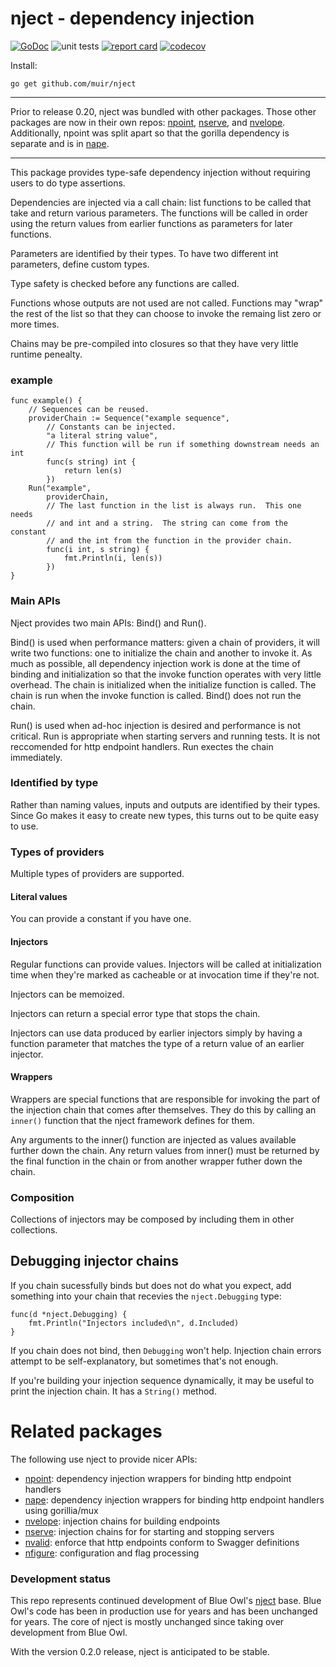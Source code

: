 # nject - dependency injection 

[![GoDoc](https://godoc.org/github.com/muir/nject?status.png)](https://pkg.go.dev/github.com/muir/nject)
![unit tests](https://github.com/muir/nject/actions/workflows/go.yml/badge.svg)
[![report card](https://goreportcard.com/badge/github.com/muir/nject)](https://goreportcard.com/report/github.com/muir/nject)
[![codecov](https://codecov.io/gh/muir/nject/branch/main/graph/badge.svg)](https://codecov.io/gh/muir/nject)

Install:

	go get github.com/muir/nject

---

Prior to release 0.20, nject was bundled with other packages.  Those
other packages are now in their own repos: 
[npoint](https://github.com/muir/npoint),
[nserve](https://github.com/muir/nserve), and
[nvelope](https://github.com/muir/nvelope).  Additionally, npoint
was split apart so that the gorilla dependency is separate and is in
[nape](https://github.com/muir/nape).

---

This package provides type-safe dependency injection without requiring
users to do type assertions.

Dependencies are injected via a call chain: list functions to be called
that take and return various parameters.  The functions will be called
in order using the return values from earlier functions as parameters
for later functions.

Parameters are identified by their types.  To have two different int
parameters, define custom types.

Type safety is checked before any functions are called.

Functions whose outputs are not used are not called.  Functions may
"wrap" the rest of the list so that they can choose to invoke the
remaing list zero or more times.

Chains may be pre-compiled into closures so that they have very little
runtime penealty.

### example

	func example() {
		// Sequences can be reused.
		providerChain := Sequence("example sequence",
			// Constants can be injected.
			"a literal string value",
			// This function will be run if something downstream needs an int
			func(s string) int {
				return len(s)
			})
		Run("example",
			providerChain,
			// The last function in the list is always run.  This one needs
			// and int and a string.  The string can come from the constant
			// and the int from the function in the provider chain.
			func(i int, s string) {
				fmt.Println(i, len(s))
			})
	}

### Main APIs

Nject provides two main APIs: Bind() and Run().

Bind() is used when performance matters: given a chain of providers,
it will write two functions: one to initialize the chain and another to
invoke it.  As much as possible, all dependency injection work is done
at the time of binding and initialization so that the invoke function
operates with very little overhead.  The chain is initialized when the
initialize function is called.  The chain is run when the invoke function
is called.  Bind() does not run the chain.

Run() is used when ad-hoc injection is desired and performance is not
critical.  Run is appropriate when starting servers and running tests.
It is not reccomended for http endpoint handlers.  Run exectes the
chain immediately.

### Identified by type

Rather than naming values, inputs and outputs are identified by their types.  
Since Go makes it easy to create new types, this turns out to be quite easy to use.

### Types of providers

Multiple types of providers are supported.

#### Literal values

You can provide a constant if you have one.

#### Injectors

Regular functions can provide values.  Injectors will be called at
initialization time when they're marked as cacheable or at invocation
time if they're not.

Injectors can be memoized.

Injectors can return a special error type that stops the chain.

Injectors can use data produced by earlier injectors simply by having
a function parameter that matches the type of a return value of an
earlier injector.

#### Wrappers

Wrappers are special functions that are responsible for invoking
the part of the injection chain that comes after themselves.  They
do this by calling an `inner()` function that the nject framework
defines for them.

Any arguments to the inner() function are injected as values available
further down the chain.  Any return values from inner() must be returned
by the final function in the chain or from another wrapper futher down
the chain.

### Composition

Collections of injectors may be composed by including them in
other collections.

## Debugging injector chains

If you chain sucessfully binds but does not do what you expect, add
something into your chain that recevies the `nject.Debugging` type:

	func(d *nject.Debugging) {
		fmt.Println("Injectors included\n", d.Included)
	}

If you chain does not bind, then `Debugging` won't help.
Injection chain errors attempt to be self-explanatory, but sometimes that's not enough.

If you're building your injection sequence dynamically, it may be useful to print
the injection chain.  It has a `String()` method.

# Related packages

The following use nject to provide nicer APIs:

- [npoint](https://github.com/muir/npoint): dependency injection wrappers for binding http endpoint handlers
- [nape](https://github.com/muir/nape): dependency injection wrappers for binding http endpoint handlers using gorillia/mux
- [nvelope](https://github.com/muir/nvelope): injection chains for building endpoints
- [nserve](https://github.com/muir/nserve): injection chains for for starting and stopping servers
- [nvalid](https://github.com/muir/nvalid): enforce that http endpoints conform to Swagger definitions
- [nfigure](https://github.com/muir/nfigure): configuration and flag processing

### Development status

This repo represents continued development of Blue Owl's 
[nject](https://github.com/BlueOwlOpenSource/nject/nject) base.  Blue Owl's code
has been in production use for years and has been unchanged for years.
The core of nject is mostly unchanged since taking over development from Blue Owl.

With the version 0.2.0 release, nject is anticipated to be stable.


